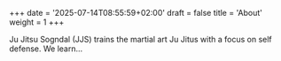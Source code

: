 +++
date = '2025-07-14T08:55:59+02:00'
draft = false
title = 'About'
weight = 1
+++

Ju Jitsu Sogndal (JJS) trains the martial art Ju Jitus with a focus on self defense. We learn...